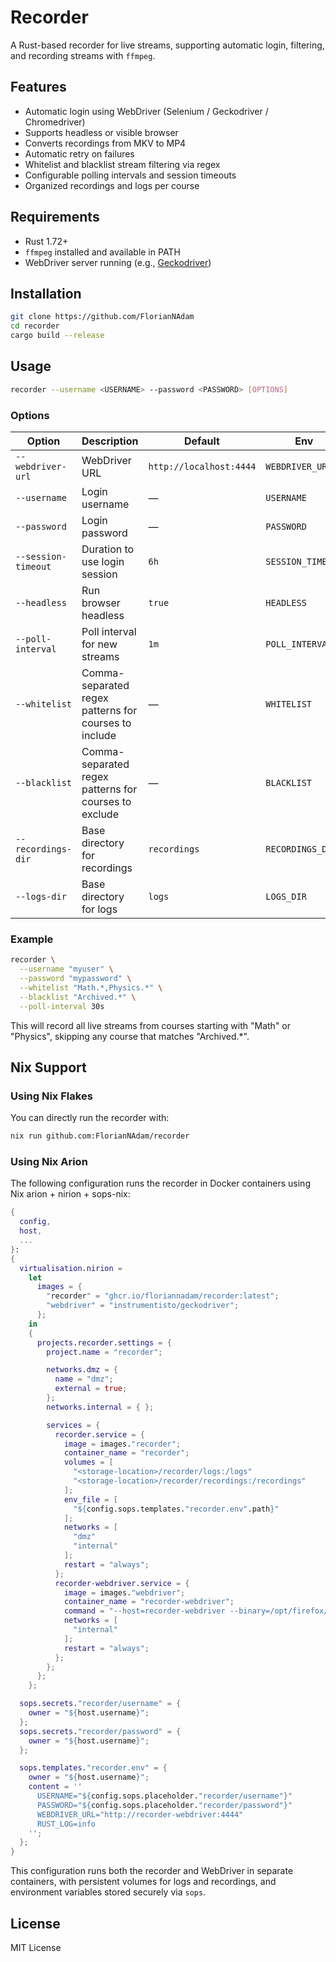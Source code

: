 # Recorder

A Rust-based recorder for live streams, supporting automatic login, filtering, and recording streams with `ffmpeg`.

## Features

* Automatic login using WebDriver (Selenium / Geckodriver / Chromedriver)
* Supports headless or visible browser
* Converts recordings from MKV to MP4
* Automatic retry on failures
* Whitelist and blacklist stream filtering via regex
* Configurable polling intervals and session timeouts
* Organized recordings and logs per course

## Requirements

* Rust 1.72+
* `ffmpeg` installed and available in PATH
* WebDriver server running (e.g., [Geckodriver](https://github.com/mozilla/geckodriver))

## Installation

```bash
git clone https://github.com/FlorianNAdam
cd recorder
cargo build --release
```

## Usage

```bash
recorder --username <USERNAME> --password <PASSWORD> [OPTIONS]
```

### Options

| Option              | Description                                           | Default                 | Env               |
| ------------------- | ----------------------------------------------------- | ----------------------- | ----------------- |
| `--webdriver-url`   | WebDriver URL                                         | `http://localhost:4444` | `WEBDRIVER_URL`   |
| `--username`        | Login username                                        | —                       | `USERNAME`        |
| `--password`        | Login password                                        | —                       | `PASSWORD`        |
| `--session-timeout` | Duration to use login session                         | `6h`                    | `SESSION_TIMEOUT` |
| `--headless`        | Run browser headless                                  | `true`                  | `HEADLESS`        |
| `--poll-interval`   | Poll interval for new streams                         | `1m`                    | `POLL_INTERVAL`   |
| `--whitelist`       | Comma-separated regex patterns for courses to include | —                       | `WHITELIST`       |
| `--blacklist`       | Comma-separated regex patterns for courses to exclude | —                       | `BLACKLIST`       |
| `--recordings-dir`  | Base directory for recordings                         | `recordings`            | `RECORDINGS_DIR`  |
| `--logs-dir`        | Base directory for logs                               | `logs`                  | `LOGS_DIR`        |


### Example

```bash
recorder \
  --username "myuser" \
  --password "mypassword" \
  --whitelist "Math.*,Physics.*" \
  --blacklist "Archived.*" \
  --poll-interval 30s
```

This will record all live streams from courses starting with "Math" or "Physics", skipping any course that matches "Archived.*".

## Nix Support

### Using Nix Flakes

You can directly run the recorder with:
```bash
nix run github.com:FlorianNAdam/recorder
```

### Using Nix Arion

The following configuration runs the recorder in Docker containers using Nix arion + nirion + sops-nix:

```nix
{
  config,
  host,
  ...
}:
{
  virtualisation.nirion =
    let
      images = {
        "recorder" = "ghcr.io/floriannadam/recorder:latest";
        "webdriver" = "instrumentisto/geckodriver";
      };
    in
    {
      projects.recorder.settings = {
        project.name = "recorder";

        networks.dmz = {
          name = "dmz";
          external = true;
        };
        networks.internal = { };

        services = {
          recorder.service = {
            image = images."recorder";
            container_name = "recorder";
            volumes = [
              "<storage-location>/recorder/logs:/logs"
              "<storage-location>/recorder/recordings:/recordings"
            ];
            env_file = [
              "${config.sops.templates."recorder.env".path}"
            ];
            networks = [
              "dmz"
              "internal"
            ];
            restart = "always";
          };
          recorder-webdriver.service = {
            image = images."webdriver";
            container_name = "recorder-webdriver";
            command = "--host=recorder-webdriver --binary=/opt/firefox/firefox --log=debug";
            networks = [
              "internal"
            ];
            restart = "always";
          };
        };
      };
    };

  sops.secrets."recorder/username" = {
    owner = "${host.username}";
  };
  sops.secrets."recorder/password" = {
    owner = "${host.username}";
  };

  sops.templates."recorder.env" = {
    owner = "${host.username}";
    content = ''
      USERNAME="${config.sops.placeholder."recorder/username"}"
      PASSWORD="${config.sops.placeholder."recorder/password"}"
      WEBDRIVER_URL="http://recorder-webdriver:4444"
      RUST_LOG=info
    '';
  };
}
```

This configuration runs both the recorder and WebDriver in separate containers, with persistent volumes for logs and recordings, and environment variables stored securely via `sops`.

## License

MIT License
